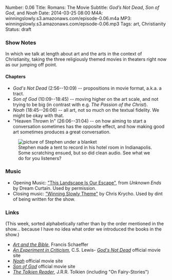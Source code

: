 Number: 0.06
Title: Romans: The Movie
Subtitle: <cite>God&rsquo;s Not Dead</cite>, <cite>Son of God</cite>, and <cite>Noah</cite>
Date: 2014-03-25 08:00
M4A: winningslowly.s3.amazonaws.com/episode-0.06.m4a
MP3: winningslowly.s3.amazonaws.com/episode-0.06.mp3
Tags: art, Christianity
Status: draft

### Show Notes

In which we talk at length about art and the arts in the context of Christianity, taking the three religiously themed movies in theaters right now as our jumping off point.

#### Chapters

- _God's Not Dead_ (2:56--10:09) -- propositions in movie format, a.k.a. a tract.
- _Son of God_ (10:09--18:45) -- moving higher on the art scale, and not trying to be big (in contrast with e.g. _The Passion of the Christ_).
- _Noah_ (18:45--26:06) -- all art, not so much on the textual fidelity. We might be okay with that.
- "Heaven Thrown In" (26:06--31:04) -- on how aiming to start a conversation sometimes has the opposite effect, and how making good art sometimes produces a great conversation.

<figure>
<img src="/images/podcast-ghost.jpg" alt="picture of Stephen under a blanket" title="Stephen recording" />
<figcaption>Stephen made a tent to record in his hotel room in Indianapolis. Some scratching ensued, but so did clean audio. See what we do for you listeners?</figcaption>
</figure>

### Music

- Opening Music: ["This Landscape Is Our Escape"](http://dreamcurtain.bandcamp.com), from _Unknown Ends_ by Dream Curtain. Used by permission.
- Closing music: ["Winning Slowly Theme"](https://soundcloud.com/chriskrycho/winning-slowly) by Chris Krycho. Used by dint of being written for the show.

### Links

(This week, sorted alphabetically rather than by the order mentioned in the show... because I have no idea what order we introduced the books in the show.)

- [_Art and the Bible_](http://www.christianbook.com/Christian/Books/product?event=AFF&amp;p=1179430&amp;item_no=834011), Francis Schaeffer
- [_An Experiment in Criticism_](http://www.christianbook.com/Christian/Books/product?event=AFF&amp;p=1179430&amp;item_no=04728X), C.S. Lewis- [_God's Not Dead_](http://godsnotdeadthemovie.com) official movie site
- [_Noah_](http://www.noahmovie.com) official movie site
- [_Son of God_](http://www.sonofgodmovie.com) official movie site
- [_The Tolkien Reader_](http://www.christianbook.com/Christian/Books/product?event=AFF&amp;p=1179430&amp;item_no=345066), J.R.R. Tolkien (including "On Fairy-Stories")
